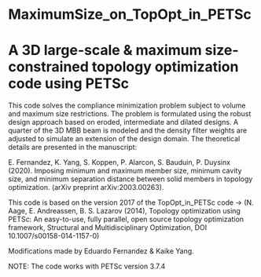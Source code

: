 MaximumSize_on_TopOpt_in_PETSc
=================================================================================
A 3D large-scale & maximum size-constrained topology optimization code using PETSc
=================================================================================

This code solves the compliance minimization problem subject to volume and 
maximum size restrictions. The problem is formulated using the robust design 
approach based on eroded, intermediate and dilated designs. A quarter of the 
3D MBB beam is modeled and the density filter weights are adjusted to simulate 
an extension of the design domain. The theoretical details are presented in 
the manuscript: 

E. Fernandez, K. Yang, S. Koppen, P. Alarcon, S. Bauduin, P. Duysinx (2020). 
Imposing minimum and maximum member size, minimum cavity size, and minimum 
separation distance between solid members in topology optimization. 
(arXiv preprint arXiv:2003.00263).

This code is based on the version 2017 of the TopOpt_in_PETSc code -> (N. Aage, 
E. Andreassen, B. S. Lazarov (2014), Topology optimization using PETSc: 
An easy-to-use, fully parallel, open source topology optimization framework, 
Structural and Multidisciplinary Optimization, DOI 10.1007/s00158-014-1157-0)

Modifications made by Eduardo Fernandez & Kaike Yang.

NOTE: The code works with PETSc version 3.7.4